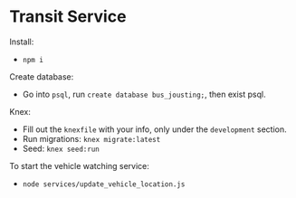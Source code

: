 # Transit Service

Install:

- `npm i`

Create database:

- Go into `psql`, run `create database bus_jousting;`, then exist psql.

Knex:

- Fill out the `knexfile` with your info, only under the `development` section.
- Run migrations: `knex migrate:latest`
- Seed: `knex seed:run`

To start the vehicle watching service:

- `node services/update_vehicle_location.js`

